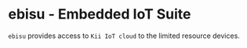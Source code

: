 # ebisu - Embedded IoT Suite

`ebisu` provides access to `Kii IoT cloud` to the limited resource devices.

